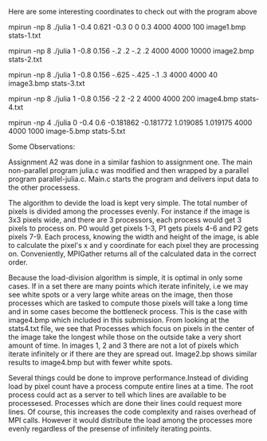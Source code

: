 Here are some interesting coordinates to check out with the program above


mpirun -np 8 ./julia 1 -0.4 0.621  -0.3 0 0  0.3  4000 4000 100  image1.bmp stats-1.txt

mpirun -np 8 ./julia 1 -0.8  0.156  -.2 .2 -.2 .2 4000 4000 10000  image2.bmp stats-2.txt 

mpirun -np 8 ./julia 1 -0.8  0.156  -.625 -.425 -.1 .3 4000 4000 40  image3.bmp stats-3.txt

mpirun -np 8 ./julia 1 -0.8  0.156  -2 2 -2 2 4000 4000 200  image4.bmp stats-4.txt

mpirun -np 4 ./julia 0 -0.4 0.6  -0.181862 -0.181772 1.019085 1.019175 4000 4000 1000  image-5.bmp stats-5.txt

Some Observations:

Assignment A2 was done in a similar fashion to assignment one. The main non-parallel program julia.c was modified and then wrapped by a parallel program parallel-julia.c. Main.c starts the program and delivers input data to the other processess. 

The algorithm to devide the load is kept very simple. The total number of pixels is divided among the processes evenly. For instance if the image is 3x3 pixels wide, and there are 3 processors, each process would get 3 pixels to process on. P0 would get pixels 1-3, P1 gets  pixels 4-6 and P2 gets pixels 7-9. Each process, knowing the width and height of the image, is able to calculate the pixel's x and y coordinate for each pixel they are processing on. Conveniently, MPIGather returns all of the calculated data in the correct order.

Because the load-division algorithm is simple, it is optimal in only some cases. If in a set there are many points which iterate infinitely, i.e we may see white spots or a very large white areas on the image, then those processes which are tasked to compute those pixels will take a long time and in some cases become the bottleneck process. This is the case with image4.bmp which included in this submission. From looking at the stats4.txt file, we see that Processes which focus on pixels in the center of the image  take the longest while those on the outside take a very short amount of time. In images 1, 2 and 3 there are not a lot of pixels which iterate infinitely or if there are they are spread out. Image2.bp shows similar results to image4.bmp but with fewer white spots. 

Several things could be done to improve performance.Instead of dividing load by pixel count have a process compute entire lines at a time. The root process could act as a server to tell which lines are available to be processesed. Processes which are done their lines could request more lines. Of course, this increases the code complexity and raises overhead of MPI calls. However it would distribute the load among the processes more evenly regardless of the presense of infinitely iterating points. 
